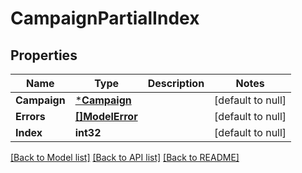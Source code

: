 # CampaignPartialIndex

## Properties
Name | Type | Description | Notes
------------ | ------------- | ------------- | -------------
**Campaign** | [***Campaign**](Campaign.md) |  | [default to null]
**Errors** | [**[]ModelError**](Error.md) |  | [default to null]
**Index** | **int32** |  | [default to null]

[[Back to Model list]](../README.md#documentation-for-models) [[Back to API list]](../README.md#documentation-for-api-endpoints) [[Back to README]](../README.md)

